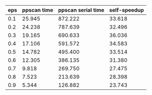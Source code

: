 eps | ppscan time | ppscan serial time | self-speedup 
--- | --- | --- | ---
0.1 | 25.945 | 872.222 | 33.618
0.2 | 24.238 | 787.639 | 32.496
0.3 | 19.165 | 690.633 | 36.036
0.4 | 17.106 | 591.572 | 34.583
0.5 | 14.782 | 495.400 | 33.514
0.6 | 12.305 | 386.135 | 31.380
0.7 | 9.818 | 269.750 | 27.475
0.8 | 7.523 | 213.639 | 28.398
0.9 | 5.344 | 126.882 | 23.743
